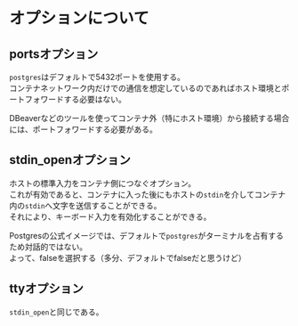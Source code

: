 # オプションについて

## portsオプション

`postgres`はデフォルトで5432ポートを使用する。  
コンテナネットワーク内だけでの通信を想定しているのであればホスト環境とポートフォワードする必要はない。  

DBeaverなどのツールを使ってコンテナ外（特にホスト環境）から接続する場合には、ポートフォワードする必要がある。

## stdin_openオプション

ホストの標準入力をコンテナ側につなぐオプション。  
これが有効であると、コンテナに入った後にもホストの`stdin`を介してコンテナ内の`stdin`へ文字を送信することができる。  
それにより、キーボード入力を有効化することができる。  

Postgresの公式イメージでは、デフォルトで`postgres`がターミナルを占有するため対話的ではない。  
よって、falseを選択する（多分、デフォルトでfalseだと思うけど）

## ttyオプション

`stdin_open`と同じである。
